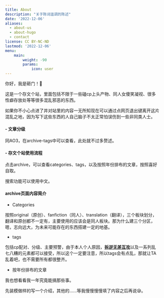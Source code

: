 ```yaml
---
title: About
description: "关于陈词滥调的陈述"
date: '2022-12-06'
aliases:
  - about-us
  - about-hugo
  - contact
license: CC BY-NC-ND
lastmod: '2022-12-06'
menu:
    main: 
        weight: -90
        params:
            icon: user
---
```


你好，我是砸门！👀

这是一个存文个站，里面包括不限于一些磕cp上头产物、同人女傻笑凝视、很多性癖存放处等等很多混乱邪恶的东西。

如果你不小心点进了并对站里的内容一无所知现在可以通过点网页退出键离开这片混乱之地，因为写下这些东西的人自己脑子不太正常怕误伤到一些非同类人士。

#### - 文章分级

同AO3，在archive-tags中可以查看，此处就不过多赘述。

#### - 存文个站使用流程

点击archive，可以查看categories、tags，以及按照年份排布的文章，按照喜好自取。

搜索功能可以使用中文。

#### archive页面内容简介

- Categories

按照original（原创）、fanfiction（同人）、translation（翻译），三个板块划分，翻译和原创都不一定有，主要使用的应该会是同人板块。那为什么建三个分区，嗯，志向远大，为未来可能存在的东西搭建一定的地基。

- tags

包括cp配对、分级、主要预警，由于本人个人原因，<u>**拆逆无差互攻**</u>以及一系列乱七八糟的元素都可以接受，所以这个一定要注意，所以tags会有点乱，那就让TA乱着吧，也不需要所有都很整齐。

- 按年份排布的文章

我也想看看我一年究竟能搞那些事。

先装模做样的写一个介绍，其他的......等我慢慢慢慢填了内容之后再说😪。

